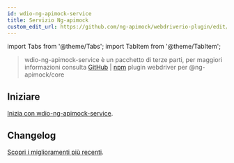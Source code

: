 ```yaml
---
id: wdio-ng-apimock-service
title: Servizio Ng-apimock
custom_edit_url: https://github.com/ng-apimock/webdriverio-plugin/edit/master/README.md
---
```


import Tabs from '@theme/Tabs';
import TabItem from '@theme/TabItem';

> wdio-ng-apimock-service è un pacchetto di terze parti, per maggiori informazioni consulta [GitHub](https://github.com/ng-apimock/webdriverio-plugin) | [npm](https://www.npmjs.com/package/wdio-ng-apimock-service)
plugin webdriver per @ng-apimock/core

## Iniziare
[Inizia con wdio-ng-apimock-service][gettingStarted].

## Changelog
[Scopri i miglioramenti più recenti][changelog].

 
[gettingStarted]: https://ngapimock.org/docs/plugins/wdio-ng-apimock-service
[api]: https://ngapimock.org/docs/api/select-scenario
[changelog]: https://github.com/ng-apimock/webdriverio-plugin/blob/master/CHANGELOG.md